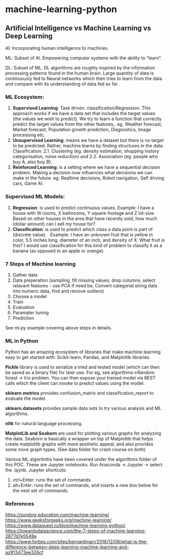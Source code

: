 # machine-learning-python

## Artificial Intelligence vs Machine Learning vs Deep Learning

AI: Incorporating human intelligence to machines.

ML: Subset of AI. Empowering computer systems with the ability to “learn”.

DL: Subset of ML. DL algorithms are roughly inspired by the information processing patterns found in the human brain. Large quantity of data is continuously fed to Neural networks which then tries to learn from the data and compare with its understanding of data fed so far.

### ML Ecosystem:
1. **Supervised Learning**: Task driven. classification/Regression. This approach works if we have a data set that includes the target values (the values we wish to predict). We try to learn a function that correctly predict the target values from the other features,. eg. Weather forecast, Market forecast, Population growth prediction, Diagnostics, Image procesisng etc.
2. **Unsupervised Learning**: means we have a dataset but there is no target to be predicted. Rather, machine learns by finding structures in the data. Classification: 
2.1. Clustering (eg. density estimation, shopping history categorisation, noise reduction) and 
2.2. Association (eg. people who buy A, also buy B).
3. **Reinforced Learning**: is a setting where we have a sequential decision problem. Making a decision now influences what decisions we can make in the future. eg. Realtime decisions, Robot navigation, Self driving cars, Game AI.

### Supervised ML Models:
1. **Regression**: is used to predict continuous values. 
Example: I have a house with W rooms, X bathrooms, Y square-footage and Z lot-size. Based on other houses in the area that have recently sold, how much (dollar amount) can I sell my house for? 
2. **Classification**: is used to predict which class a data point is part of (discrete value).  
Example: I have an unknown fruit that is yellow in color, 5.5 inches long, diameter of an inch, and density of X. What fruit is this? I would use classification for this kind of problem to classify it as a banana (as opposed to an apple or orange). 

### 7 Steps of Machine learning

1. Gather data
2. Data preperation (sampling, fill missing values, drop columns, select relavant features - use PCA if need be, Convert categorial string data into numeric data, find and remove outliers)
3. Choose a model
4. Train
5. Evaluation
6. Paramater tuning
7. Prediction

See ml.py example covering above steps in details.

### ML in Python

Python has an amazing ecosystem of libraries that make machine learning easy to get started with: Scikit-learn, Pandas, and Matplotlib libraries.

**Pickle** library is used to serialize a tried and tested model (which can then be saved as a binary file) for later use. For eg, see algorithms->Random forest -> Iris problem. You can then expose your trained model via REST calls which the client can invoke to predict values using the model.

**sklearn.metrics** provides confusion_matrix and classification_report to evaluate the model.

**sklearn.datasets** provides sample data sets to try various analysis and ML algorithms.

**nltk** for natural language processing.

**MatplotLib and Seaborn** are used for plotting various graphs for analyzing the data. Seaborn is basically a wrapper on top of Matplotlib that helps create matplotlib graphs with more aesthetic appeal, and also provides some more graph types. (See data folder for crash course on both)

Various ML algoritmhs have been covered under the algorithms folder of this POC. These are Jupyter notebooks. Run Anaconda -> Jupyter -> select the .ipynb. Jupyter shortcuts:
1. ctrl+Enter: runs the set of commands
2. alt+Enter: runs the set of commands, and inserts a new box below for the next set of commands.

### References
https://sundog-education.com/machine-learning/
https://www.geeksforgeeks.org/machine-learning/
https://www.dataquest.io/blog/machine-learning-python/  
https://towardsdatascience.com/the-7-steps-of-machine-learning-2877d7e5548e  
https://www.forbes.com/sites/bernardmarr/2016/12/08/what-is-the-difference-between-deep-learning-machine-learning-and-ai/#13473ee326cf

